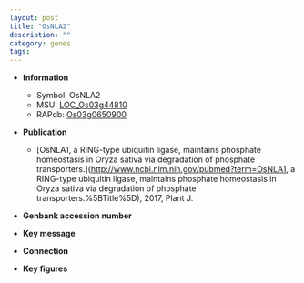 ```yaml
---
layout: post
title: "OsNLA2"
description: ""
category: genes
tags: 
---
```


* **Information**  
    + Symbol: OsNLA2  
    + MSU: [LOC_Os03g44810](http://rice.plantbiology.msu.edu/cgi-bin/ORF_infopage.cgi?orf=LOC_Os03g44810)  
    + RAPdb: [Os03g0650900](http://rapdb.dna.affrc.go.jp/viewer/gbrowse_details/irgsp1?name=Os03g0650900)  

* **Publication**  
    + [OsNLA1, a RING-type ubiquitin ligase, maintains phosphate homeostasis in Oryza sativa via degradation of phosphate transporters.](http://www.ncbi.nlm.nih.gov/pubmed?term=OsNLA1, a RING-type ubiquitin ligase, maintains phosphate homeostasis in Oryza sativa via degradation of phosphate transporters.%5BTitle%5D), 2017, Plant J.

* **Genbank accession number**  

* **Key message**  

* **Connection**  

* **Key figures**  


